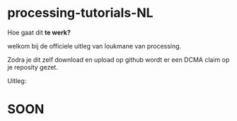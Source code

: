 # processing-tutorials-NL
Hoe gaat dit **te werk?**

welkom bij de officiele uitleg van loukmane van processing.


Zodra je dit zelf download en upload op github wordt er een DCMA claim op je reposity gezet.


Uitleg:

# SOON
